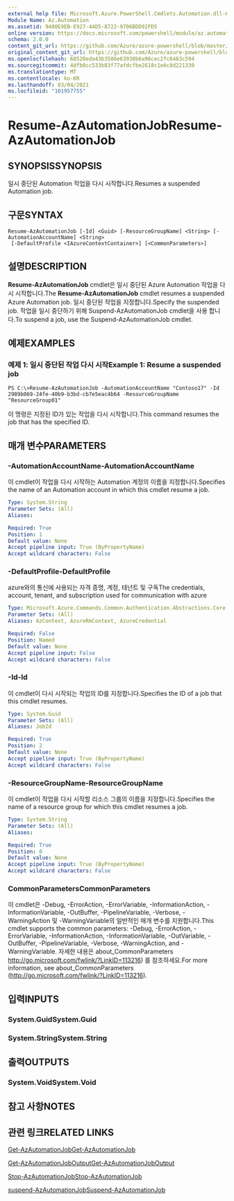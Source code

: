 ```yaml
---
external help file: Microsoft.Azure.PowerShell.Cmdlets.Automation.dll-Help.xml
Module Name: Az.Automation
ms.assetid: 9400E9EB-E927-44D5-8722-9706BDD92FD5
online version: https://docs.microsoft.com/powershell/module/az.automation/resume-azautomationjob
schema: 2.0.0
content_git_url: https://github.com/Azure/azure-powershell/blob/master/src/Automation/Automation/help/Resume-AzAutomationJob.md
original_content_git_url: https://github.com/Azure/azure-powershell/blob/master/src/Automation/Automation/help/Resume-AzAutomationJob.md
ms.openlocfilehash: 68520eda43b3586e63930b6a96cec2fc6483c594
ms.sourcegitcommit: 4dfb0cc533b83f77afdcfbe2618c1e6c8d221330
ms.translationtype: MT
ms.contentlocale: ko-KR
ms.lasthandoff: 03/04/2021
ms.locfileid: "101957755"
---
```

# <span data-ttu-id="8cf5a-101">Resume-AzAutomationJob</span><span class="sxs-lookup"><span data-stu-id="8cf5a-101">Resume-AzAutomationJob</span></span>

## <span data-ttu-id="8cf5a-102">SYNOPSIS</span><span class="sxs-lookup"><span data-stu-id="8cf5a-102">SYNOPSIS</span></span>
<span data-ttu-id="8cf5a-103">일시 중단된 Automation 작업을 다시 시작합니다.</span><span class="sxs-lookup"><span data-stu-id="8cf5a-103">Resumes a suspended Automation job.</span></span>

## <span data-ttu-id="8cf5a-104">구문</span><span class="sxs-lookup"><span data-stu-id="8cf5a-104">SYNTAX</span></span>

```
Resume-AzAutomationJob [-Id] <Guid> [-ResourceGroupName] <String> [-AutomationAccountName] <String>
 [-DefaultProfile <IAzureContextContainer>] [<CommonParameters>]
```

## <span data-ttu-id="8cf5a-105">설명</span><span class="sxs-lookup"><span data-stu-id="8cf5a-105">DESCRIPTION</span></span>
<span data-ttu-id="8cf5a-106">**Resume-AzAutomationJob** cmdlet은 일시 중단된 Azure Automation 작업을 다시 시작합니다.</span><span class="sxs-lookup"><span data-stu-id="8cf5a-106">The **Resume-AzAutomationJob** cmdlet resumes a suspended Azure Automation job.</span></span>
<span data-ttu-id="8cf5a-107">일시 중단된 작업을 지정합니다.</span><span class="sxs-lookup"><span data-stu-id="8cf5a-107">Specify the suspended job.</span></span>
<span data-ttu-id="8cf5a-108">작업을 일시 중단하기 위해 Suspend-AzAutomationJob cmdlet을 사용 합니다.</span><span class="sxs-lookup"><span data-stu-id="8cf5a-108">To suspend a job, use the Suspend-AzAutomationJob cmdlet.</span></span>

## <span data-ttu-id="8cf5a-109">예제</span><span class="sxs-lookup"><span data-stu-id="8cf5a-109">EXAMPLES</span></span>

### <span data-ttu-id="8cf5a-110">예제 1: 일시 중단된 작업 다시 시작</span><span class="sxs-lookup"><span data-stu-id="8cf5a-110">Example 1: Resume a suspended job</span></span>
```
PS C:\>Resume-AzAutomationJob -AutomationAccountName "Contoso17" -Id 2989b069-24fe-40b9-b3bd-cb7e5eac4b64 -ResourceGroupName "ResourceGroup01"
```

<span data-ttu-id="8cf5a-111">이 명령은 지정된 ID가 있는 작업을 다시 시작합니다.</span><span class="sxs-lookup"><span data-stu-id="8cf5a-111">This command resumes the job that has the specified ID.</span></span>

## <span data-ttu-id="8cf5a-112">매개 변수</span><span class="sxs-lookup"><span data-stu-id="8cf5a-112">PARAMETERS</span></span>

### <span data-ttu-id="8cf5a-113">-AutomationAccountName</span><span class="sxs-lookup"><span data-stu-id="8cf5a-113">-AutomationAccountName</span></span>
<span data-ttu-id="8cf5a-114">이 cmdlet이 작업을 다시 시작하는 Automation 계정의 이름을 지정합니다.</span><span class="sxs-lookup"><span data-stu-id="8cf5a-114">Specifies the name of an Automation account in which this cmdlet resume a job.</span></span>

```yaml
Type: System.String
Parameter Sets: (All)
Aliases:

Required: True
Position: 1
Default value: None
Accept pipeline input: True (ByPropertyName)
Accept wildcard characters: False
```

### <span data-ttu-id="8cf5a-115">-DefaultProfile</span><span class="sxs-lookup"><span data-stu-id="8cf5a-115">-DefaultProfile</span></span>
<span data-ttu-id="8cf5a-116">azure와의 통신에 사용되는 자격 증명, 계정, 테넌트 및 구독</span><span class="sxs-lookup"><span data-stu-id="8cf5a-116">The credentials, account, tenant, and subscription used for communication with azure</span></span>

```yaml
Type: Microsoft.Azure.Commands.Common.Authentication.Abstractions.Core.IAzureContextContainer
Parameter Sets: (All)
Aliases: AzContext, AzureRmContext, AzureCredential

Required: False
Position: Named
Default value: None
Accept pipeline input: False
Accept wildcard characters: False
```

### <span data-ttu-id="8cf5a-117">-Id</span><span class="sxs-lookup"><span data-stu-id="8cf5a-117">-Id</span></span>
<span data-ttu-id="8cf5a-118">이 cmdlet이 다시 시작되는 작업의 ID를 지정합니다.</span><span class="sxs-lookup"><span data-stu-id="8cf5a-118">Specifies the ID of a job that this cmdlet resumes.</span></span>

```yaml
Type: System.Guid
Parameter Sets: (All)
Aliases: JobId

Required: True
Position: 2
Default value: None
Accept pipeline input: True (ByPropertyName)
Accept wildcard characters: False
```

### <span data-ttu-id="8cf5a-119">-ResourceGroupName</span><span class="sxs-lookup"><span data-stu-id="8cf5a-119">-ResourceGroupName</span></span>
<span data-ttu-id="8cf5a-120">이 cmdlet이 작업을 다시 시작할 리소스 그룹의 이름을 지정합니다.</span><span class="sxs-lookup"><span data-stu-id="8cf5a-120">Specifies the name of a resource group for which this cmdlet resumes a job.</span></span>

```yaml
Type: System.String
Parameter Sets: (All)
Aliases:

Required: True
Position: 0
Default value: None
Accept pipeline input: True (ByPropertyName)
Accept wildcard characters: False
```

### <span data-ttu-id="8cf5a-121">CommonParameters</span><span class="sxs-lookup"><span data-stu-id="8cf5a-121">CommonParameters</span></span>
<span data-ttu-id="8cf5a-122">이 cmdlet은 -Debug, -ErrorAction, -ErrorVariable, -InformationAction, -InformationVariable, -OutBuffer, -PipelineVariable, -Verbose, -WarningAction 및 -WarningVariable의 일반적인 매개 변수를 지원합니다.</span><span class="sxs-lookup"><span data-stu-id="8cf5a-122">This cmdlet supports the common parameters: -Debug, -ErrorAction, -ErrorVariable, -InformationAction, -InformationVariable, -OutVariable, -OutBuffer, -PipelineVariable, -Verbose, -WarningAction, and -WarningVariable.</span></span> <span data-ttu-id="8cf5a-123">자세한 내용은 about_CommonParameters http://go.microsoft.com/fwlink/?LinkID=113216) 를 참조하세요.</span><span class="sxs-lookup"><span data-stu-id="8cf5a-123">For more information, see about_CommonParameters (http://go.microsoft.com/fwlink/?LinkID=113216).</span></span>

## <span data-ttu-id="8cf5a-124">입력</span><span class="sxs-lookup"><span data-stu-id="8cf5a-124">INPUTS</span></span>

### <span data-ttu-id="8cf5a-125">System.Guid</span><span class="sxs-lookup"><span data-stu-id="8cf5a-125">System.Guid</span></span>

### <span data-ttu-id="8cf5a-126">System.String</span><span class="sxs-lookup"><span data-stu-id="8cf5a-126">System.String</span></span>

## <span data-ttu-id="8cf5a-127">출력</span><span class="sxs-lookup"><span data-stu-id="8cf5a-127">OUTPUTS</span></span>

### <span data-ttu-id="8cf5a-128">System.Void</span><span class="sxs-lookup"><span data-stu-id="8cf5a-128">System.Void</span></span>

## <span data-ttu-id="8cf5a-129">참고 사항</span><span class="sxs-lookup"><span data-stu-id="8cf5a-129">NOTES</span></span>

## <span data-ttu-id="8cf5a-130">관련 링크</span><span class="sxs-lookup"><span data-stu-id="8cf5a-130">RELATED LINKS</span></span>

[<span data-ttu-id="8cf5a-131">Get-AzAutomationJob</span><span class="sxs-lookup"><span data-stu-id="8cf5a-131">Get-AzAutomationJob</span></span>](./Get-AzAutomationJob.md)

[<span data-ttu-id="8cf5a-132">Get-AzAutomationJobOutput</span><span class="sxs-lookup"><span data-stu-id="8cf5a-132">Get-AzAutomationJobOutput</span></span>](./Get-AzAutomationJobOutput.md)

[<span data-ttu-id="8cf5a-133">Stop-AzAutomationJob</span><span class="sxs-lookup"><span data-stu-id="8cf5a-133">Stop-AzAutomationJob</span></span>](./Stop-AzAutomationJob.md)

[<span data-ttu-id="8cf5a-134">suspend-AzAutomationJob</span><span class="sxs-lookup"><span data-stu-id="8cf5a-134">Suspend-AzAutomationJob</span></span>](./Suspend-AzAutomationJob.md)


